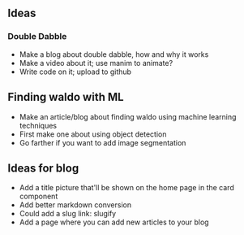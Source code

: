 ## Ideas

### Double Dabble
- Make a blog about double dabble, how and why it works
- Make a video about it; use manim to animate?
- Write code on it; upload to github


## Finding waldo with ML
- Make an article/blog about finding waldo using machine learning techniques
- First make one about using object detection
- Go farther if you want to add image segmentation


## Ideas for blog
- Add a title picture that'll be shown on the home page in the card component
- Add better markdown conversion
- Could add a slug link: slugify
- Add a page where you can add new articles to your blog

